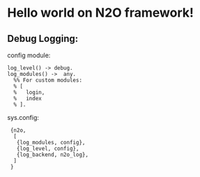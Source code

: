 Hello world on N2O framework!
==============================================================================

Debug Logging:
------------------------------------------------------------------------------

config module:
```
log_level() -> debug.
log_modules() ->  any.
  %% For custom modules:
  % [
  %   login,
  %   index
  % ].
```

sys.config:
```
 {n2o,
  [
   {log_modules, config},
   {log_level, config},
   {log_backend, n2o_log},
  ]
 }
```
